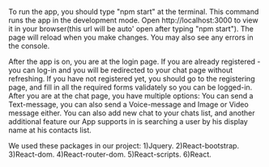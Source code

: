 To run the app, you should type "npm start" at the terminal.
This command runs the app in the development mode.
Open http://localhost:3000 to view it in your browser(this url will be auto' open after typing "npm start").
The page will reload when you make changes.
You may also see any errors in the console.

After the app is on, you are at the login page.
If you are already registered - you can log-in and you will be redirected to your chat page without refreshing.
If you have not registered yet, you should go to the registering page, and fill in all the required forms validately so you can be logged-in.
After you are at the chat page, you have multiple options:
You can send a Text-message, you can also send a Voice-message and Image or Video message either.
You can also add new chat to your chats list, and another additional feature our App supports in is searching a user by his display name at his contacts list.

We used these packages in our project:
1)Jquery.
2)React-bootstrap.
3)React-dom.
4)React-router-dom.
5)React-scripts.
6)React.

